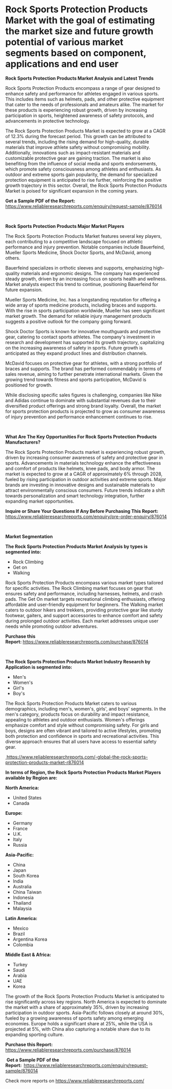 <p><h1>Rock Sports Protection Products Market with the goal of estimating the market size and future growth potential of various market segments based on component, applications and end user</h1></p><p><strong>Rock Sports Protection Products Market Analysis and Latest Trends</strong></p>
<p><p>Rock Sports Protection Products encompass a range of gear designed to enhance safety and performance for athletes engaged in various sports. This includes items such as helmets, pads, and other protective equipment that cater to the needs of professionals and amateurs alike. The market for these products is experiencing robust growth, driven by increasing participation in sports, heightened awareness of safety protocols, and advancements in protective technology.</p><p>The Rock Sports Protection Products Market is expected to grow at a CAGR of 12.3% during the forecast period. This growth can be attributed to several trends, including the rising demand for high-quality, durable materials that improve athlete safety without compromising mobility. Additionally, innovations such as impact-resistant materials and customizable protective gear are gaining traction. The market is also benefiting from the influence of social media and sports endorsements, which promote safety consciousness among athletes and enthusiasts. As outdoor and extreme sports gain popularity, the demand for specialized protection equipment is anticipated to rise further, reinforcing the positive growth trajectory in this sector. Overall, the Rock Sports Protection Products Market is poised for significant expansion in the coming years.</p></p>
<p><strong>Get a Sample PDF of the Report:&nbsp;</strong> <a href="https://www.reliableresearchreports.com/enquiry/request-sample/876014?utm_campaign=3090&utm_medium=2&utm_source=Github&utm_content=ia&utm_term=21032025&utm_id=rock-sports-protection-products">https://www.reliableresearchreports.com/enquiry/request-sample/876014</a></p>
<p>&nbsp;</p>
<p><strong>Rock Sports Protection Products Major Market Players</strong></p>
<p><p>The Rock Sports Protection Products Market features several key players, each contributing to a competitive landscape focused on athletic performance and injury prevention. Notable companies include Bauerfeind, Mueller Sports Medicine, Shock Doctor Sports, and McDavid, among others.</p><p>Bauerfeind specializes in orthotic sleeves and supports, emphasizing high-quality materials and ergonomic designs. The company has experienced steady growth, driven by an increasing focus on sports health and wellness. Market analysts expect this trend to continue, positioning Bauerfeind for future expansion.</p><p>Mueller Sports Medicine, Inc. has a longstanding reputation for offering a wide array of sports medicine products, including braces and supports. With the rise in sports participation worldwide, Mueller has seen significant market growth. The demand for reliable injury management products suggests a positive outlook for the company going forward.</p><p>Shock Doctor Sports is known for innovative mouthguards and protective gear, catering to contact sports athletes. The company's investment in research and development has supported its growth trajectory, capitalizing on the increasing awareness of safety in sports. Future growth is anticipated as they expand product lines and distribution channels.</p><p>McDavid focuses on protective gear for athletes, with a strong portfolio of braces and supports. The brand has performed commendably in terms of sales revenue, aiming to further penetrate international markets. Given the growing trend towards fitness and sports participation, McDavid is positioned for growth.</p><p>While disclosing specific sales figures is challenging, companies like Nike and Adidas continue to dominate with substantial revenues due to their diversified product offerings and strong brand loyalty. Overall, the market for sports protection products is projected to grow as consumer awareness of injury prevention and performance enhancement continues to rise.</p></p>
<p>&nbsp;</p>
<p><strong>What Are The Key Opportunities For Rock Sports Protection Products Manufacturers?</strong></p>
<p><p>The Rock Sports Protection Products market is experiencing robust growth, driven by increasing consumer awareness of safety and protective gear in sports. Advancements in materials technology enhance the effectiveness and comfort of products like helmets, knee pads, and body armor. The market is expected to grow at a CAGR of approximately 6% through 2028, fueled by rising participation in outdoor activities and extreme sports. Major brands are investing in innovative designs and sustainable materials to attract environmentally conscious consumers. Future trends indicate a shift towards personalization and smart technology integration, further expanding market opportunities.</p></p>
<p><strong>Inquire or Share Your Questions If Any Before Purchasing This Report:</strong> <a href="https://www.reliableresearchreports.com/enquiry/pre-order-enquiry/876014?utm_campaign=3090&utm_medium=2&utm_source=Github&utm_content=ia&utm_term=21032025&utm_id=rock-sports-protection-products">https://www.reliableresearchreports.com/enquiry/pre-order-enquiry/876014</a></p>
<p>&nbsp;</p>
<p><strong>Market Segmentation</strong></p>
<p><strong>The Rock Sports Protection Products Market Analysis by types is segmented into:</strong></p>
<p><ul><li>Rock Climbing</li><li>Get on</li><li>Walking</li></ul></p>
<p><p>Rock Sports Protection Products encompass various market types tailored for specific activities. The Rock Climbing market focuses on gear that ensures safety and performance, including harnesses, helmets, and crash pads. The Get On market targets recreational climbing enthusiasts, offering affordable and user-friendly equipment for beginners. The Walking market caters to outdoor hikers and trekkers, providing protective gear like sturdy footwear, gaiters, and support accessories to enhance comfort and safety during prolonged outdoor activities. Each market addresses unique user needs while promoting outdoor adventures.</p></p>
<p><strong>Purchase this Report:&nbsp;</strong><a href="https://www.reliableresearchreports.com/purchase/876014?utm_campaign=3090&utm_medium=2&utm_source=Github&utm_content=ia&utm_term=21032025&utm_id=rock-sports-protection-products">https://www.reliableresearchreports.com/purchase/876014</a></p>
<p>&nbsp;</p>
<p><strong>The Rock Sports Protection Products Market Industry Research by Application is segmented into:</strong></p>
<p><ul><li>Men's</li><li>Women's</li><li>Girl's</li><li>Boy's</li></ul></p>
<p><p>The Rock Sports Protection Products Market caters to various demographics, including men's, women's, girls', and boys' segments. In the men's category, products focus on durability and impact resistance, appealing to athletes and outdoor enthusiasts. Women's offerings emphasize comfort and style without compromising safety. For girls and boys, designs are often vibrant and tailored to active lifestyles, promoting both protection and confidence in sports and recreational activities. This diverse approach ensures that all users have access to essential safety gear.</p></p>
<p><a href="https://www.reliableresearchreports.com/-global-the-rock-sports-protection-products-market-r876014?utm_campaign=3090&utm_medium=2&utm_source=Github&utm_content=ia&utm_term=21032025&utm_id=rock-sports-protection-products">&nbsp;https://www.reliableresearchreports.com/-global-the-rock-sports-protection-products-market-r876014</a></p>
<p><strong>In terms of Region, the Rock Sports Protection Products Market Players available by Region are:</strong></p>
<p>
    <p> <strong> North America: </strong>
        <ul>
            <li>United States</li>
            <li>Canada</li>
        </ul>
        </p> 
    <p> <strong> Europe: </strong>
        <ul>
            <li>Germany</li>
            <li>France</li>
            <li>U.K.</li>
            <li>Italy</li>
            <li>Russia</li>
        </ul>
        </p> 
    <p> <strong> Asia-Pacific: </strong>
        <ul>
            <li>China</li>
            <li>Japan</li>
            <li>South Korea</li>
            <li>India</li>
            <li>Australia</li>
            <li>China Taiwan</li>
            <li>Indonesia</li>
            <li>Thailand</li>
            <li>Malaysia</li>
        </ul>
        </p> 
    <p> <strong> Latin America: </strong>
        <ul>
            <li>Mexico</li>
            <li>Brazil</li>
            <li>Argentina Korea</li>
            <li>Colombia</li>
        </ul>
        </p> 
    <p> <strong> Middle East & Africa: </strong>
        <ul>
            <li>Turkey</li>
            <li>Saudi</li>
            <li>Arabia</li>
            <li>UAE</li>
            <li>Korea</li>
        </ul>
    </p>
    </p>
<p><p>The growth of the Rock Sports Protection Products Market is anticipated to rise significantly across key regions. North America is expected to dominate the market with a share of approximately 35%, driven by increasing participation in outdoor sports. Asia-Pacific follows closely at around 30%, fueled by a growing awareness of sports safety among emerging economies. Europe holds a significant share at 25%, while the USA is projected at 5%, with China also capturing a notable share due to its expanding sporting culture.</p></p>
<p><strong>Purchase this Report: </strong><a href="https://www.reliableresearchreports.com/purchase/876014?utm_campaign=3090&utm_medium=2&utm_source=Github&utm_content=ia&utm_term=21032025&utm_id=rock-sports-protection-products">https://www.reliableresearchreports.com/purchase/876014</a></p>
<p>&nbsp;<strong>Get a Sample PDF of the Report:&nbsp;&nbsp;</strong><a href="https://www.reliableresearchreports.com/enquiry/request-sample/876014?utm_campaign=3090&utm_medium=2&utm_source=Github&utm_content=ia&utm_term=21032025&utm_id=rock-sports-protection-products">https://www.reliableresearchreports.com/enquiry/request-sample/876014</a></p>
<p><strong></strong></p>
<p>Check more reports on <a href="https://www.reliableresearchreports.com/?utm_campaign=3090&utm_medium=2&utm_source=Github&utm_content=ia&utm_term=21032025&utm_id=rock-sports-protection-products">https://www.reliableresearchreports.com/</a></p>